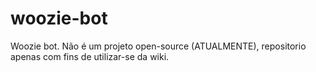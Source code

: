 # woozie-bot
Woozie bot. Não é um projeto open-source (ATUALMENTE), repositorio apenas com fins de utilizar-se da wiki.
